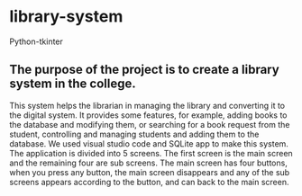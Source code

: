 # library-system
Python-tkinter

## The purpose of the project is to create a library system in the college.
This system helps the librarian in managing the library and converting it to the digital system.  It provides some features, for example, adding books to the database and modifying them, or searching for a book request from the student, controlling and managing students and adding them to the database. We used visual studio code and SQLite app to make this system. The application is divided into 5 screens. The first screen is the main screen and the remaining four are sub screens. The main screen has four buttons, when you press any button, the main screen disappears and any of the sub screens appears according to the button, and can back to the main screen.
